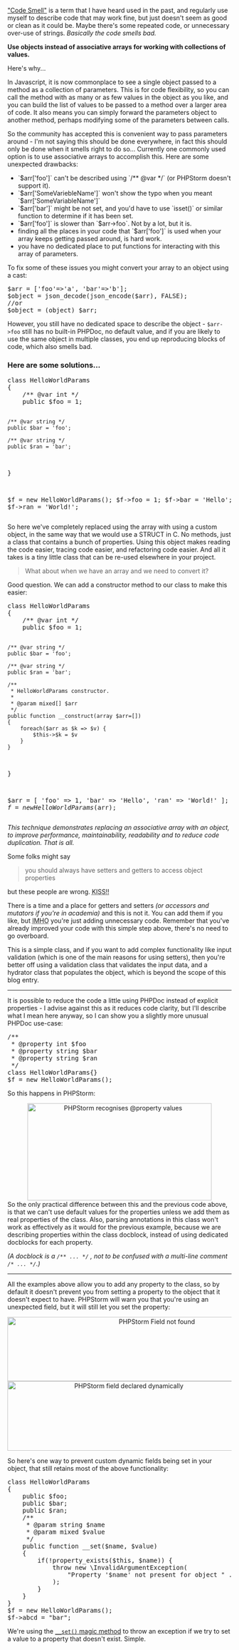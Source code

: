 <a href="https://en.wikipedia.org/wiki/Code_smell">"Code Smell"</a> is a term that I have heard used in the past, and regularly use myself to describe code that may work fine, but just doesn't seem as good or clean as it could be. Maybe there's some repeated code, or unnecessary over-use of strings. <i>Basically the code smells bad.</i>

<b>Use objects instead of associative arrays for working with collections of values.</b>

Here's why...

In Javascript, it is now commonplace to see a single object passed to a method as a collection of parameters. 
This is for code flexibility, so you can call the method with as many or as few values in the object as you like, and you can build the list of values to be passed to a method over a larger area of code. It also means you can simply forward the parameters object to another method, perhaps modifying some of the parameters between calls.

So the community has accepted this is convenient way to pass parameters around - I'm not saying this should be done everywhere, in fact this should only be done when it smells right to do so... Currently one commonly used option is to use associative arrays to accomplish this. Here are some unexpected drawbacks:
<ul> 
<li>`$arr['foo']` can't be described using `/** @var */` (or PHPStorm doesn't support it).</li>
<li>`$arr['SomeVariebleName']` won't show the typo when you meant `$arr['SomeVariableName']`</li>
<li>`$arr['bar']` might be not set, and you'd have to use `isset()` or similar function to determine if it has been set.</li>
<li>`$arr['foo']` is slower than `$arr->foo`. Not by a lot, but it is.</li>
<li>finding all the places in your code that `$arr['foo']` is used when your array keeps getting passed around, is hard work.</li>
<li>you have no dedicated place to put functions for interacting with this array of parameters.</li>
</ul>

To fix some of these issues you might convert your array to an object using a cast:
<pre>
$arr = ['foo'=>'a', 'bar'=>'b']; 
$object = json_decode(json_encode($arr), FALSE);
//or 
$object = (object) $arr;
</pre>
However, you still have no dedicated space to describe the object - `$arr->foo` still has no built-in PHPDoc, no default value, and if you are likely to use the same object in multiple classes, you end up reproducing blocks of code, which also smells bad.

<h3>Here are some solutions...</h3>
<pre>
class HelloWorldParams
{
    /** @var int */
    public $foo = 1;

    /** @var string */
    public $bar = 'foo';

    /** @var string */
    public $ran = 'bar';
}

$f = new HelloWorldParams();
$f->foo = 1;
$f->bar = 'Hello';
$f->ran = 'World!';
</pre>
So here we've completely replaced using the array with using a custom object, in the same way that we would use a STRUCT in C. No methods, just a class that contains a bunch of properties. Using this object makes reading the code easier, tracing code easier, and refactoring code easier. And all it takes is a tiny little class that can be re-used elsewhere in your project.

<blockquote>
What about when we have an array and we need to convert it?
</blockquote>
Good question. We can add a constructor method to our class to make this easier:
<pre>
class HelloWorldParams
{
    /** @var int */
    public $foo = 1;
    
    /** @var string */
    public $bar = 'foo';
    
    /** @var string */
    public $ran = 'bar';
    
    /**
     * HelloWorldParams constructor.
     *
     * @param mixed[] $arr
     */
    public function __construct(array $arr=[])
    {
        foreach($arr as $k => $v) {
            $this->$k = $v
        }
    }
}

$arr = [
    'foo' => 1,
    'bar' => 'Hello',
    'ran' => 'World!'
];
$f = new HelloWorldParams($arr);
</pre>
<i>This technique demonstrates replacing an associative array with an object, to improve performance, maintainability, readability and to reduce code duplication. That is all.</i>

Some folks might say
<blockquote>you should always have setters and getters to access object properties</blockquote>
but these people are wrong. <abbr title="Keep It Simple, Stupid!!">KISS!!</abbr>

There is a time and a place for getters and setters <i>(or accessors and mutators if you're in academia)</i> and this is not it. You can add them if you like, but <abbr title="in my humble opinion">IMHO</abbr> you're just adding unnecessary code. Remember that you've already improved your code with this simple step above, there's no need to go overboard.

This is a simple class, and if you want to add complex functionality like input validation (which is one of the main reasons for using setters), then you're better off using a validation class that validates the input data, and a hydrator class that populates the object, which is beyond the scope of this blog entry.

<hr>

It is possible to reduce the code a little using PHPDoc instead of explicit properties - I advise against this as it reduces code clarity, but I'll describe what I mean here anyway, so I can show you a slightly more unusual PHPDoc use-case:
<pre>
/**
 * @property int $foo
 * @property string $bar
 * @property string $ran
 */
class HelloWorldParams{}
$f = new HelloWorldParams();
</pre>
So this happens in PHPStorm:
<center>
<img style="width:414px; height:218px" src="/wp-content/uploads/2015/11/phpdoc-property-usage1.png" alt="PHPStorm recognises @property values" />
</center>
So the only practical difference between this and the previous code above, is that we can't use default values for the properties unless we add them as real properties of the class. Also, parsing annotations in this class won't work as effectively as it would for the previous example, because we are describing properties within the class docblock, instead of using dedicated docblocks for each property. 

<i>(A docblock is a `/** ... */` , not to be confused with a multi-line comment `/* ... */`.)</i>

<hr>

All the examples above allow you to add any property to the class, so by default it doesn't prevent you from setting a property to the object that it doesn't expect to have.
PHPStorm will warn you that you're using an unexpected field, but it will still let you set the property:
<center>
<img style="width:656px;height:144px;" src="/wp-content/uploads/2015/11/field-not-found.png" alt="PHPStorm Field not found" />
<img style="width:530px;height:156px;" src="/wp-content/uploads/2015/11/field-declared-dynamically.png" alt="PHPStorm field declared dynamically" />
</center>

So here's one way to prevent custom dynamic fields being set in your object, that still retains most of the above functionality:
<pre>
class HelloWorldParams
{
    public $foo;
    public $bar;
    public $ran;
    /**
     * @param string $name
     * @param mixed $value
     */
    public function __set($name, $value)
    {
        if(!property_exists($this, $name)) {
            throw new \InvalidArgumentException(
                "Property '$name' not present for object " . __CLASS__
            );
        }
    }
}
$f = new HelloWorldParams();
$f->abcd = "bar";
</pre>
We're using the <a href="http://php.net/manual/en/language.oop5.overloading.php#object.set">`__set()` magic method</a> to throw an exception if we try to set a value to a property that doesn't exist. Simple.
